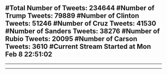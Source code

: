 #Total Number of Tweets: 234644 
#Number of Trump Tweets: 79889
#Number of Clinton Tweets: 51246
#Number of Cruz Tweets: 41530
#Number of Sanders Tweets: 38276
#Number of Rubio Tweets: 20095
#Number of Carson Tweets: 3610
#Current Stream Started at Mon Feb  8 22:51:02
---
---
---
